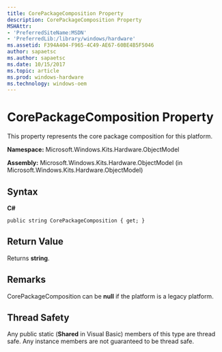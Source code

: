 ```yaml
---
title: CorePackageComposition Property
description: CorePackageComposition Property
MSHAttr:
- 'PreferredSiteName:MSDN'
- 'PreferredLib:/library/windows/hardware'
ms.assetid: F394A404-F965-4C49-AE67-60BE4B5F5046
author: sapaetsc
ms.author: sapaetsc
ms.date: 10/15/2017
ms.topic: article
ms.prod: windows-hardware
ms.technology: windows-oem
---
```


# CorePackageComposition Property


This property represents the core package composition for this platform.

**Namespace:** Microsoft.Windows.Kits.Hardware.ObjectModel

**Assembly:** Microsoft.Windows.Kits.Hardware.ObjectModel (in Microsoft.Windows.Kits.Hardware.ObjectModel)

## <span id="Syntax"></span><span id="syntax"></span><span id="SYNTAX"></span>Syntax


**C#**

`public string CorePackageComposition { get; }`

## <span id="Return_Value"></span><span id="return_value"></span><span id="RETURN_VALUE"></span>Return Value


Returns **string**.

## <span id="Remarks"></span><span id="remarks"></span><span id="REMARKS"></span>Remarks


CorePackageComposition can be **null** if the platform is a legacy platform.

## <span id="Thread_Safety"></span><span id="thread_safety"></span><span id="THREAD_SAFETY"></span>Thread Safety


Any public static (**Shared** in Visual Basic) members of this type are thread safe. Any instance members are not guaranteed to be thread safe.

 

 






